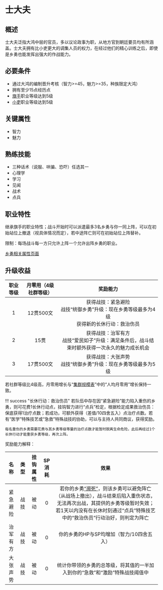 # 士大夫

## 概述

士大夫泛指大鸿中层的官员，多以议论政事为职，从地方官到朝廷要员均有所涵盖。士大夫拥有比小吏更大的调集人员的权力，在经过他们的精心训练之后，即使是乡勇也能发挥出强大的作战能力。

## 必要条件

* 通过大鸿的编制晋升考核（智力>=45，魅力>=35，种族限定大鸿）
* 拥有至少15点经历点
* <a href="../../../basicJob/Standard-bearer" target="_blank">旗手</a>职业等级达到5级
* <a href="../beadle" target="_blank">小吏</a>职业等级达到5级

## 关键属性

* 智力
* 魅力

## 熟练技能

* 三种话术（说服、哄骗、恐吓）任选其一
* 心理学
* 学习
* 见闻
* 战术
* 点兵
  
## 职业特性

继承旗手的职业特性；战斗开始时可以派遣最多3名乡勇与你一同上阵，可以在初始站位上撤退（视具体情况而定），若中途阵亡则可在初始站位上阵替补。

限制：每场战斗每一方只允许上阵一个允许出阵乡勇的职业。

<a href="../militiamen" target="_blank">乡勇相关属性页面</a>

## 升级收益

职业等级|月零用（4级社群等级）|奖励能力
:--:|:--:|:--:
1|12贯500文|获得战技：紧急避险<br>战技“统御乡勇”升级：现在乡勇等级最多为4级<br>获得新的长休行动：救治伤员
2|15贯|获得战技：治军有方<br>战技“爱民如子”升级：满足条件后，战斗结束时额外获得一次永久的魅力成长机会
3|17贯500文|获得战技：大张声势<br>战技“统御乡勇”升级：现在乡勇等级最多为5级

若社群等级比4级高，月零用增长与“<a href="../../../scaleList" target="_blank">集群规模表</a>”中的“人均月零用”增长保持一致。

!!! success "长休行动：救治伤员"
    若队伍中存在因“紧急避险”能力陷入重伤的乡勇，则可花费1长休行动点，挂钩智力进行“点兵”检定，根据检定成果救治伤员：保底获得1治疗点数；若成功，可额外获得（差值/10四舍五入）点治疗点数。若有“医学”特殊技艺或“急救”特殊战技的协助，可以与主持人共同商议，获得奖励。

    每名重伤的乡勇需要花费与其乡勇等级等量的治疗点数才能暂时脱离生命危险，此后再经过1个长休行动才能重获乡勇等级，再次上阵。

奖励能力解释：

名称|类型|挂钩属性|SP消耗|效果
:--:|:--:|:--:|:--:|:--:
紧急避险|战技|被动|0|若你的乡勇<a href="../../../../status/normal/#濒死" target="_blank">“濒死”</a>，则该乡勇可以避免阵亡（从战场上撤出），战斗结束后陷入重伤状态，无法再次出战，其提供的乡勇等级暂时失效；若1天以内没有在长休时刻通过“点兵”特殊技艺中的“救治伤员”行动治好，则判定为阵亡
治军有方|战技|被动|0|你的乡勇的HP与SP均增加（智力/10四舍五入）
大张声势|战技|被动|0|统计你带领的乡勇的总等级，将其值的一半加入到你的“急救”和“激励”特殊战技阈值中